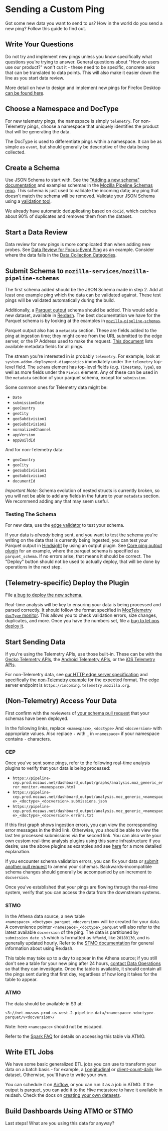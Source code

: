 # Sending a Custom Ping

Got some new data you want to send to us? How in the world do you send a new ping? Follow this guide
to find out.

Write Your Questions
--------------------
Do not try and implement new pings unless you know specifically what questions you're trying to
answer. General questions about "How do users use our product?" won't cut it - these need to be
specific, concrete asks that can be translated to data points. This will also make it easier down
the line as you start data review.

More detail on how to design and implement new pings for Firefox Desktop [can be found here](https://firefox-source-docs.mozilla.org/toolkit/components/telemetry/telemetry/collection/custom-pings.html).

Choose a Namespace and DocType
------------------------------
For new telemetry pings, the namespace is simply `telemetry`. For non-Telemetry
pings, choose a namespace that uniquely identifies the product that will be
generating the data.

The DocType is used to differentiate pings within a namespace. It can be as
simple as `event`, but should generally be descriptive of the data being
collected.

Create a Schema
---------------
Use JSON Schema to start with. See the ["Adding a new schema" documentation](https://github.com/mozilla-services/mozilla-pipeline-schemas#adding-a-new-schema) and examples schemas in the
[Mozilla Pipeline Schemas repo](https://github.com/mozilla-services/mozilla-pipeline-schemas/).
This schema is just used to validate the incoming data; any ping that doesn't match the schema
will be removed. Validate your JSON Schema using a
[validation tool](https://jsonschemalint.com/#/version/draft-04/markup/json).

We already have automatic deduplicating based on `docId`, which catches about 90% of duplicates and
removes them from the dataset.

Start a Data Review
-------------------
Data review for new pings is more complicated than when adding new probes. See
[Data Review for Focus-Event Ping](https://bugzilla.mozilla.org/show_bug.cgi?id=1347266)
as an example. Consider where the data falls in the
[Data Collection Categories](https://wiki.mozilla.org/Firefox/Data_Collection).

Submit Schema to `mozilla-services/mozilla-pipeline-schemas`
------------------------------------------------------------
The first schema added should be the JSON Schema made in step 2.
Add at least one example ping which the data can be validated against.
These test pings will be validated automatically during the build.

Additionally,
a [Parquet output](https://github.com/mozilla-services/mozilla-pipeline-schemas/blob/master/schemas/telemetry/core/core.9.parquetmr.txt)
schema should be added. This would add a new dataset, available in [Re:dash](https://sql.telemetry.mozilla.org).
The best documentation we have for the Parquet schema is by looking at the examples in
[`mozilla-pipeline-schemas`](https://github.com/mozilla-services/mozilla-pipeline-schemas).

Parquet output also has a `metadata` section. These are fields added to the ping at ingestion time;
they might come from the URL submitted to the edge server, or the IP Address used to make the request.
[This document](https://pipeline-cep.prod.mozaws.net/dashboard_output/analysis.moz_telemetry_parquet_schema.parquet.txt)
lists available metadata fields for all pings.

The stream you're interested in is probably `telemetry`.
For example, look at `system-addon-deployment-diagnostics` immediately under the `telemetry` top-level
field. The `schema` element has top-level fields (e.g. `Timestamp`, `Type`), as well as more fields
under the `Fields` element. Any of these can be used in the `metadata` section of your parquet schema,
except for `submission`.

Some common ones for Telemetry data might be:
- `Date`
- `submissionDate`
- `geoCountry`
- `geoCity`
- `geoSubdivision1`
- `geoSubdivision2`
- `normalizedChannel`
- `appVersion`
- `appBuildId`

And for non-Telemetry data:
- `geoCountry`
- `geoCity`
- `geoSubdivision1`
- `geoSubdivision2`
- `documentId`

*Important Note*: Schema evolution of nested structs is currently broken, so you will not be able to add
any fields in the future to your `metadata` section. We recommend adding any that may seem useful.

### Testing The Schema
For new data, use the [edge validator](https://github.com/mozilla-services/edge-validator) to test
your schema.

If your data is _already_ being sent, and you want to test the schema you're writing on the data
that is currently being ingested, you can test your Parquet output in
[Hindsight](https://pipeline-cep.prod.mozaws.net/) by using an output plugin.
See [Core ping output plugin](https://bugzilla.mozilla.org/attachment.cgi?id=8829626)
for an example, where the parquet schema is specified as `parquet_schema`. If no errors arise, that
means it should be correct. The "Deploy" button should not be used to actually deploy, that will be
done by operations in the next step.

(Telemetry-specific) Deploy the Plugin
--------------------------------------
File [a bug to deploy the new schema.](https://bugzilla.mozilla.org/show_bug.cgi?id=1333203)

Real-time analysis will be key to ensuring your data is being processed and parsed correctly.
It should follow the format specified in
[MozTelemetry `docType` monitor](https://mozilla-services.github.io/lua_sandbox_extensions/moz_telemetry/sandboxes/heka/analysis/moz_telemetry_doctype_monitor.html).
This allows you to check validation errors, size changes, duplicates, and more. Once you have
the numbers set, file a
[bug to let ops deploy it](https://bugzilla.mozilla.org/show_bug.cgi?id=1356380).

Start Sending Data
------------------
If you're using the Telemetry APIs, use those built-in. These can be with the
[Gecko Telemetry APIs](https://firefox-source-docs.mozilla.org/toolkit/components/telemetry/telemetry/collection/custom-pings.html),
the [Android Telemetry APIs](https://github.com/mozilla-mobile/telemetry-android), or the
[iOS Telemetry APIs](https://github.com/mozilla-mobile/telemetry-ios).

For non-Telemetry data, see [our HTTP edge server specification](/concepts/pipeline/http_edge_spec.md)
and specifically the [non-Telemetry example](/concepts/pipeline/http_edge_spec.md#postput-request) for the expected format. The edge
server endpoint is `https://incoming.telemetry.mozilla.org`.

(Non-Telemetry) Access Your Data
--------------------------------
First confirm with the reviewers of
[your schema pull request](#submit-schema-to-mozilla-servicesmozilla-pipeline-schemas)
that your schemas have been deployed.

In the following links, replace `<namespace>`, `<doctype>` And `<docversion>` with
appropriate values. Also replace `-` with `_` in `<namespace>` if your
namespace contains `-` characters.

### CEP
Once you've sent some pings, refer to the following real-time analysis plugins
to verify that your data is being processed:

- `https://pipeline-cep.prod.mozaws.net/dashboard_output/graphs/analysis.moz_generic_error_monitor.<namespace>.html`
- `https://pipeline-cep.prod.mozaws.net/dashboard_output/analysis.moz_generic_<namespace>_<doctype>_<docversion>.submissions.json`
- `https://pipeline-cep.prod.mozaws.net/dashboard_output/analysis.moz_generic_<namespace>_<doctype>_<docversion>.errors.txt`

If this first graph shows ingestion errors, you can view the corresponding
error messages in the third link. Otherwise, you should be able to view the
last ten processed submissions via the second link. You can also write your own
custom real-time analysis plugins using this same infrastructure if you desire;
use the above plugins as examples and see
[here](/cookbooks/realtime_analysis_plugin.md) for a more detailed explanation.

If you encounter schema validation errors, you can fix your data or
[submit another pull request](#submit-schema-to-mozilla-servicesmozilla-pipeline-schemas)
to amend your schemas. Backwards-incompatible schema changes should generally
be accompanied by an increment to `docversion`.

Once you've established that your pings are flowing through the real-time
system, verify that you can access the data from the downstream systems.

### STMO
In the Athena data source, a new table
`<namespace>_<doctype>_parquet_<docversion>` will be created for your data. A
convenience pointer `<namespace>_<doctype>_parquet` will also refer to the latest
available `docversion` of the ping. The data is partitioned by
`submission_date_s3` which is formatted as `%Y%m%d`, like `20180130`, and is
generally updated hourly. Refer to the [STMO documentation](/tools/stmo.md)
for general information about using Re:dash.

This table may take up to a day to appear in the Athena source; if you still
don't see a table for your new ping after 24 hours,
[contact Data Operations](https://mana.mozilla.org/wiki/display/SVCOPS/Contacting+Data+Operations)
so that they can investigate. Once the table is available, it should contain
all the pings sent during that first day, regardless of how long it takes for
the table to appear.

### ATMO
The data should be available in S3 at:

`s3://net-mozaws-prod-us-west-2-pipeline-data/<namespace>-<doctype>-parquet/v<docversion>/`

Note: here `<namespace>` should not be escaped.

Refer to the [Spark FAQ](/tools/spark.md#faq) for details on accessing this table via ATMO.

Write ETL Jobs
--------------
We have some basic generalized ETL jobs you can use to transform your data on a batch basis - for example,
a [Longitudinal](https://github.com/mozilla/telemetry-batch-view/blob/master/src/main/scala/com/mozilla/telemetry/views/GenericLongitudinal.scala)
or [client-count-daily](https://github.com/mozilla/telemetry-batch-view/blob/master/src/main/scala/com/mozilla/telemetry/views/GenericCountView.scala)
like dataset. Otherwise, you'll have to write your own.

You can schedule it on [Airflow](http://workflow.telemetry.mozilla.org/), or you can
run it as a job in ATMO. If the output is parquet, you can add it to the Hive metastore to have it
available in re:dash. Check the docs on [creating your own datasets](create_a_dataset.md).

Build Dashboards Using ATMO or STMO
-----------------------------------
Last steps! What are you using this data for anyway?
